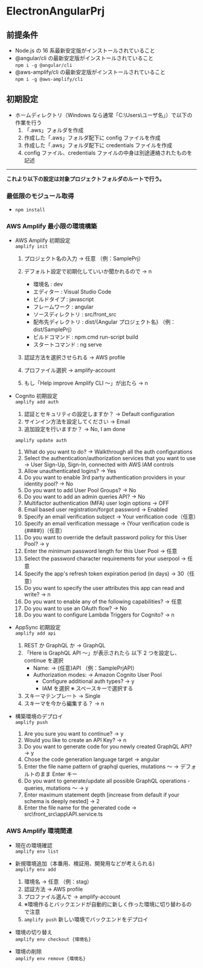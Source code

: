 # ElectronAngularPrj

## 前提条件

- Node.js の 16 系最新安定版がインストールされていること
- @angular/cli の最新安定版がインストールされていること  
   `npm i -g @angular/cli`
- @aws-amplify/cli の最新安定版がインストールされていること  
   `npm i -g @aws-amplify/cli`

## 初期設定

- ホームディレクトリ（Windows なら通常「C:\Users\ユーザ名」）で以下の作業を行う
  1. 「.aws」フォルダを作成
  2. 作成した「.aws」フォルダ配下に config ファイルを作成
  3. 作成した「.aws」フォルダ配下に credentials ファイルを作成
  4. config ファイル、credentials ファイルの中身は別途連絡されたものを記述

---

**これより以下の設定は対象プロジェクトフォルダのルートで行う。**

### 最低限のモジュール取得

- `npm install`

### AWS Amplify 最小限の環境構築

- AWS Amplify 初期設定  
  `amplify init`

  1. プロジェクト名の入力 → 任意 （例：SamplePrj）
  2. デフォルト設定で初期化していいか聞かれるので → n

     - 環境名 : dev
     - エディター : Visual Studio Code
     - ビルドタイプ : javascript
     - フレームワーク : angular
     - ソースディレクトリ : src/front_src
     - 配布先ディレクトリ : dist/{Angular プロジェクト名} （例：dist/SamplePrj）
     - ビルドコマンド : npm.cmd run-script build
     - スタートコマンド : ng serve

  3. 認証方法を選択させられる → AWS profile
  4. プロファイル選択 → amplify-account
  5. もし「Help improve Amplify CLI ～」が出たら → n

- Cognito 初期設定  
  `amplify add auth`

  1. 認証とセキュリティの設定しますか？ → Default configuration
  2. サインイン方法を設定してください → Email
  3. 追加設定を行いますか？ → No, I am done

  `amplify update auth`

  1. What do you want to do? → Walkthrough all the auth configurations
  2. Select the authentication/authorization services that you want to use → User Sign-Up, Sign-In, connected with AWS IAM controls
  3. Allow unauthenticated logins? → Yes
  4. Do you want to enable 3rd party authentication providers in your identity pool? → No
  5. Do you want to add User Pool Groups? → No
  6. Do you want to add an admin queries API? → No
  7. Multifactor authentication (MFA) user login options → OFF
  8. Email based user registration/forgot password → Enabled
  9. Specify an email verification subject → Your verification code（任意）
  10. Specify an email verification message → (Your verification code is {####})（任意）
  11. Do you want to override the default password policy for this User Pool? → y
  12. Enter the minimum password length for this User Pool → 任意
  13. Select the password character requirements for your userpool → 任意
  14. Specify the app's refresh token expiration period (in days) → 30（任意）
  15. Do you want to specify the user attributes this app can read and write? → n
  16. Do you want to enable any of the following capabilities? → 任意
  17. Do you want to use an OAuth flow? → No
  18. Do you want to configure Lambda Triggers for Cognito? → n

- AppSync 初期設定  
  `amplify add api`

  1. REST か GraphQL か → GraphQL
  2. 「Here is GraphQL API ～」が表示されたら 以下 2 つを設定し、continue を選択
     - Name: → {任意}API （例：SamplePrjAPI）
     - Authorization modes: → Amazon Cognito User Pool
       - Configure additional auth types? → y
       - IAM を選択 ※ スペースキーで選択する
  3. スキーマテンプレート → Single
  4. スキーマを今から編集する？ → n

- 構築環境のデプロイ  
  `amplify push`

  1. Are you sure you want to continue? → y
  2. Would you like to create an API Key? → n
  3. Do you want to generate code for you newly created GraphQL API? → y
  4. Chose the code generation language target → angular
  5. Enter the file name pattern of graphql queries, mutations ～ → デフォルトのまま Enter キー
  6. Do you want to generate/update all possible GraphQL operations - queries, mutations ～ → y
  7. Enter maximum statement depth [increase from default if your schema is deeply nested] → 2
  8. Enter the file name for the generated code → src\front_src\app\API.service.ts

### AWS Amplify 環境関連

- 現在の環境確認  
  `amplify env list`

- 新規環境追加（本番用、検証用、開発用などが考えられる)  
  `amplify env add`

  1.  環境名 → 任意 （例：stag）
  2.  認証方法 → AWS profile
  3.  プロファイル選んで → amplify-account
  4.  ※環境作るとバックエンドが自動的に新しく作った環境に切り替わるので注意
  5.  `amplify push` 新しい環境でバックエンドをデプロイ

- 環境の切り替え  
  `amplify env checkout {環境名}`

- 環境の削除  
  `amplify env remove {環境名}`
